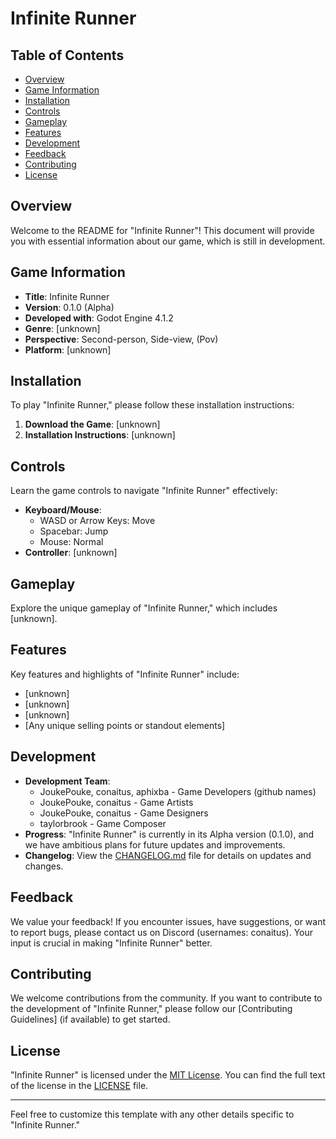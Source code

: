 # Infinite Runner

## Table of Contents

- [Overview](#overview)
- [Game Information](#game-information)
- [Installation](#installation)
- [Controls](#controls)
- [Gameplay](#gameplay)
- [Features](#features)
- [Development](#development)
- [Feedback](#feedback)
- [Contributing](#contributing)
- [License](#license)

## Overview

Welcome to the README for "Infinite Runner"! This document will provide you with essential information about our game, which is still in development.

## Game Information

- **Title**: Infinite Runner
- **Version**: 0.1.0 (Alpha)
- **Developed with**: Godot Engine 4.1.2
- **Genre**: [unknown]
- **Perspective**: Second-person, Side-view, (Pov)
- **Platform**: [unknown]
## Installation

To play "Infinite Runner," please follow these installation instructions:

1. **Download the Game**: [unknown]
2. **Installation Instructions**: [unknown]

## Controls

Learn the game controls to navigate "Infinite Runner" effectively:

- **Keyboard/Mouse**:
  - WASD or Arrow Keys: Move
  - Spacebar: Jump
  - Mouse: Normal
- **Controller**: [unknown]

## Gameplay

Explore the unique gameplay of "Infinite Runner," which includes [unknown].

## Features

Key features and highlights of "Infinite Runner" include:

- [unknown]
- [unknown]
- [unknown]
- [Any unique selling points or standout elements]

## Development

- **Development Team**:
  - JoukePouke, conaitus, aphixba - Game Developers (github names)
  - JoukePouke, conaitus - Game Artists
  - JoukePouke, conaitus - Game Designers
  - taylorbrook - Game Composer
- **Progress**: "Infinite Runner" is currently in its Alpha version (0.1.0), and we have ambitious plans for future updates and improvements.
- **Changelog**: View the [CHANGELOG.md](CHANGELOG.md) file for details on updates and changes.

## Feedback

We value your feedback! If you encounter issues, have suggestions, or want to report bugs, please contact us on Discord (usernames: conaitus). Your input is crucial in making "Infinite Runner" better.

## Contributing

We welcome contributions from the community. If you want to contribute to the development of "Infinite Runner," please follow our [Contributing Guidelines] (if available) to get started.

## License

"Infinite Runner" is licensed under the [MIT License](LICENSE). You can find the full text of the license in the [LICENSE](LICENSE) file.

---

Feel free to customize this template with any other details specific to "Infinite Runner."

